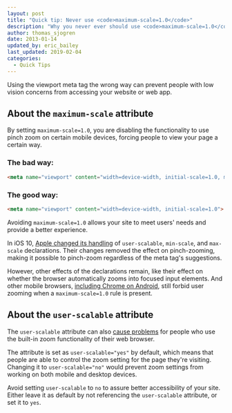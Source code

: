 ```yaml
---
layout: post
title: "Quick tip: Never use <code>maximum-scale=1.0</code>"
description: "Why you never ever should use <code>maximum-scale=1.0</code> in your viewport meta tag."
author: thomas_sjogren
date: 2013-01-14
updated_by: eric_bailey
last_updated: 2019-02-04
categories:
  - Quick Tips
---
```


Using the viewport meta tag the wrong way can prevent people with low vision concerns from accessing your website or web app. 

## About the `maximum-scale` attribute

By setting `maximum-scale=1.0`, you are disabling the functionality to use pinch zoom on certain mobile devices, forcing people to view your page a certain way.

### The bad way:

```html
<meta name="viewport" content="width=device-width, initial-scale=1.0, maximum-scale=1.0">
```

### The good way:

```html
<meta name="viewport" content="width=device-width, initial-scale=1.0">
```

Avoiding `maximum-scale=1.0` allows your site to meet users' needs and provide a better experience.

In iOS 10, [Apple changed its handling](https://webkit.org/blog/7367/new-interaction-behaviors-in-ios-10/) of `user-scalable`, `min-scale`, and `max-scale` declarations. Their changes removed the effect on pinch-zooming, making it possible to pinch-zoom regardless of the meta tag's suggestions.

However, other effects of the declarations remain, like their effect on whether the browser automatically zooms into focused input elements. And other mobile browsers, [including Chrome on Android](https://developers.google.com/web/fundamentals/design-and-ux/responsive/#ensure_an_accessible_viewport), still forbid user zooming when a `maximum-scale=1.0` rule is present.

## About the `user-scalable` attribute

The `user-scalable` attribute can also [cause problems](https://developer.mozilla.org/en-US/docs/Web/HTML/Element/meta#Viewport_scaling) for people who use the built-in zoom functionality of their web browser. 

The attribute is set as `user-scalable="yes"` by default, which means that people are able to control the zoom setting for the page they're visiting. Changing it to `user-scalable="no"` would prevent zoom settings from working on both mobile and desktop devices.

Avoid setting `user-scalable` to `no` to assure better accessibility of your site. Either leave it as default by not referencing the `user-scalable` attribute, or set it to `yes`.